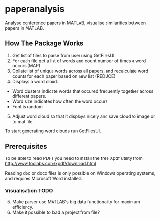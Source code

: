 paperanalysis
=============

Analyse conference papers in MATLAB, visualise similarities between papers in MATLAB.


How The Package Works
----------------------

1. Get list of files to parse from user using GetFilesUI.
2. For each file get a list of words and count number of times a word occurs (MAP)
3. Collate list of unique words across all papers, and recalculate word counts for each paper based on new list (REDUCE)
4. Displays a word cloud. 
  * Word clusters indicate words that occured frequently together across different papers. 
  * Word size indicates how often the word occurs
  * Font is random
5. Adjust word cloud so that it displays nicely and save cloud to image or to mat file.

To start generating word clouds run GetFilesUI.

Prerequisites
-------------
To be able to read PDFs you need to install the free Xpdf utility from http://www.foolabs.com/xpdf/download.html

Reading doc or docx files is only possible on Windows operating systems, and requires Microsoft Word installed.



### Visualisation TODO

5. Make parser use MATLAB's big data functionality for maximum efficiency.
7. Make it possible to load a project from file?
